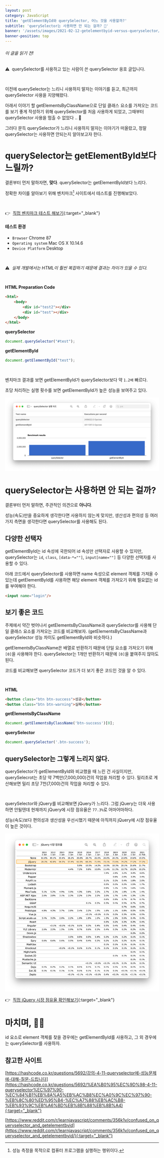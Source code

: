 ```yaml
---
layout: post
category: JavaScript
title: 'getElementById와 querySelector, 어느 것을 사용할까?'
subtitle: 'querySelector는 사용하면 안 되는 걸까? 💁'
banner: '/assets/images/2021-02-12-getelementbyid-versus-queryselector/banner.jpeg'
banner-position: top
---
```


###### 이 글을 읽기 전!

⚠️&nbsp; querySelector를 사용하고 있는 사람이 쓴 querySelector 옹호 글입니다.

<br>

이전에 querySelector는 느리니 사용하지 말자는 이야기를 듣고, 최근까지 querySelector 사용을 지양해왔다.

아래서 이야기 할 getElementsByClassName으로 단일 클래스 요소를 가져오는 코드를 보기 좋게 작성하기 위해 querySelector를 처음 사용하게 되었고, 그때부터 querySelector 사용을 멈출 수 없었다 .. 🥰

그러다 문득 querySelector가 느리니 사용하지 말자는 이야기가 떠올랐고, 정말 querySelector는 사용하면 안되는지 알아보고자 한다.

[comment]: <> (# getElementById와 querySelector 차이)

# querySelector는 getElementById보다 느릴까?

결론부터 먼저 말하자면, **맞다**. 
querySelector는 getElementById보다 느리다. 

정확한 차이를 알아보기 위해 벤치마크[^1] 사이트에서 테스트를 진행해보았다. 

<br>

👉&nbsp; [직접 벤치마크 테스트 해보기](https://www.measurethat.net/Benchmarks/ShowResult/149680){:target="_blank"}

####  테스트 환경

- `Browser` Chrome 87
- `Operating system` Mac OS X 10.14.6
- `Device Platform` Desktop

<br>

⚠️&nbsp; *실제 개발에서는 HTML이 훨씬 복잡하기 때문에 결과는 차이가 있을 수 있다.*

<br>

**HTML Preparation Code**
```html
<html>
    <body>
        <div id="test2"></div>
        <div id="test"></div>
    </body>
</html>
```

**querySelector**

```javascript
document.querySelector("#test");
```

**getElementById**

```javascript
document.getElementById("test");
```

<br>

벤치마크 결과를 보면 getElementById가 querySelector보다 약 `1.2배` 빠르다.

초당 처리하는 실행 횟수를 보면 getElementById가 높은 성능을 보여주고 있다.  

![querySelector 실행 속도](/assets/images/2021-02-12-getelementbyid-versus-queryselector/01.%20querySelector%20실행%20속도.png)

# querySelector는 사용하면 안 되는 걸까?

결론부터 먼저 말하면, 주관적인 의견으로 **아니다**.

성능(속도)만을 중요하게 생각한다면 사용하지 않는게 맞지만, 생산성과 편의성 등 여러가지 측면을 생각한다면 querySelector를 사용해도 된다.

## 다양한 선택자

getElementById는 id 속성에 국한되어 id 속성만 선택자로 사용할 수 있지만, querySelector는 `id`, `class`, `[data-*=""]`, `input[name=""]` 등 다양한 선택자를 사용할 수 있다.

아래 코드에서 querySelector를 사용하면 name 속성으로 element 객체를 가져올 수 있는데 getElementById를 사용하면 해당 element 객체를 가져오기 위해 필요없는 id를 부여해야 한다.

```html
<input name="login"/>
```

## 보기 좋은 코드

주제에서 약간 벗어나서 getElementsByClassName과 querySelector를 사용해 단일 클래스 요소를 가져오는 코드를 비교해보자. 
(getElementsByClassName과 querySelector 성능 차이도 getElementById와 비슷하다.)

getElementsByClassName은 배열로 반환하기 때문에 단일 요소를 가져오기 위해 `[0]`을 사용해야 한다. querySelector는 1개만 반환하기 때문에 `[0]`을 붙여주지 않아도 된다.

코드를 비교해보면 querySelector 코드가 더 보기 좋은 코드인 것을 알 수 있다.

<br>

**HTML**

```html
<button class="btn btn-success">성공</button>
<button class="btn btn-warning">실패</button>
```

**getElementsByClassName**

```javascript
document.getElementsByClassName('btn-success')[0];
```

**querySelector**

```javascript
document.querySelector('.btn-success');
```

## querySelector는 그렇게 느리지 않다.

querySelector가 getElementById와 비교했을 때 느린 건 사실이지만, querySelecrot는 초당 약 7백만(7,000,000)건의 작업을 처리할 수 있다. 
밀리초로 계산해보면 밀리 초당 7천(7,000)건의 작업을 처리할 수 있다. 

<br> 

querySelector와 jQuery를 비교해보면 jQuery가 느리다. 그럼 jQuery는 더욱 사용하면 안될텐데 현재까지 jQuery에 시장 점유율은 `77.3%`로 어마어마하다. 

성능(속도)보다 편의성과 생산성을 우선시했기 때문에 아직까지 jQuery에 시장 점유율이 높은 것이다. 

![jQuery 시장 점유율](/assets/images/2021-02-12-getelementbyid-versus-queryselector/02.%20jQuery%20시장%20점유율.png)

👉&nbsp; [직접 jQuery 시장 점유율 확인해보기](https://w3techs.com/technologies/history_overview/javascript_library/all/y){:target="_blank"}

# 마치며, 🙇🏻

id 요소로 element 객체를 찾을 경우에는 getElementById를 사용하고, 그 외 경우에는 querySelector를 사용하자.

## 참고한 사이트

[https://hashcode.co.kr/questions/5692/강의-4-11-queryselector에-성능문제에-대해-질문-드립니다](https://hashcode.co.kr/questions/5692/%EA%B0%95%EC%9D%98-4-11-queryselector%EC%97%90-%EC%84%B1%EB%8A%A5%EB%AC%B8%EC%A0%9C%EC%97%90-%EB%8C%80%ED%95%B4-%EC%A7%88%EB%AC%B8-%EB%93%9C%EB%A6%BD%EB%8B%88%EB%8B%A4){:target="_blank"}

[https://www.reddit.com/r/learnjavascript/comments/356k1v/confused_on_queryselector_and_getelementbyid](https://www.reddit.com/r/learnjavascript/comments/356k1v/confused_on_queryselector_and_getelementbyid/){:target="_blank"}

[^1]: 성능 측정을 목적으로 컴퓨터 프로그램을 실행하는 행위이다.